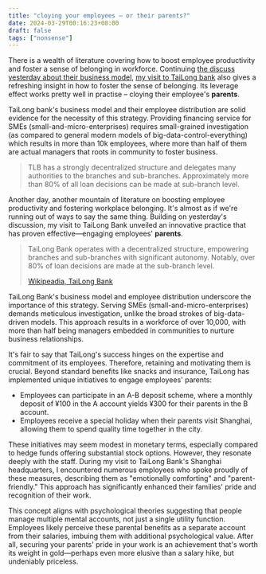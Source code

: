 ```yaml
---
title: "cloying your employees – or their parents?"
date: 2024-03-29T00:16:23+08:00
draft: false
tags: ["nonsense"]
---
```


There is a wealth of literature covering how to boost employee productivity and foster a sense of belonging in workforce. Continuing [the discuss yesterday about their business model](/posts/lending_money_to_small_business), [my visit to TaiLong bank](/posts/a_visit_to_tailong_bank) also gives a refreshing insight in how to foster the sense of belonging. Its leverage effect works pretty well in practise – cloying their employee's **parents**.

TaiLong bank's business model and their employee distribution are solid evidence for the necessity of this strategy. Providing financing service for SMEs (small-and-micro-enterprises) requires small-grained investigation (as compared to general modern models of big-data-control-everything) which results in more than 10k employees, where more than half of them are actual managers that roots in community to foster business. 

> TLB has a strongly decentralized structure and delegates many authorities to the branches and sub-branches. Approximately more than 80% of all loan decisions can be made at sub-branch level.

Another day, another mountain of literature on boosting employee productivity and fostering workplace belonging. It's almost as if we're running out of ways to say the same thing. Building on yesterday's discussion, my visit to TaiLong Bank unveiled an innovative practice that has proven effective—engaging employees' **parents**.

> TaiLong Bank operates with a decentralized structure, empowering branches and sub-branches with significant autonomy. Notably, over 80% of loan decisions are made at the sub-branch level.
>
> [Wikipeadia, TaiLong Bank](https://en.wikipedia.org/wiki/Zhejiang_Tailong_Commercial_Bank)

TaiLong Bank's business model and employee distribution underscore the importance of this strategy. Serving SMEs (small-and-micro-enterprises) demands meticulous investigation, unlike the broad strokes of big-data-driven models. This approach results in a workforce of over 10,000, with more than half being managers embedded in communities to nurture business relationships.

It's fair to say that TaiLong's success hinges on the expertise and commitment of its employees. Therefore, retaining and motivating them is crucial. Beyond standard benefits like snacks and insurance, TaiLong has implemented unique initiatives to engage employees' parents:

- Employees can participate in an A-B deposit scheme, where a monthly deposit of ¥100 in the A account yields ¥300 for their parents in the B account.
- Employees receive a special holiday when their parents visit Shanghai, allowing them to spend quality time together in the city.

These initiatives may seem modest in monetary terms, especially compared to hedge funds offering substantial stock options. However, they resonate deeply with the staff. During my visit to TaiLong Bank's Shanghai headquarters, I encountered numerous employees who spoke proudly of these measures, describing them as "emotionally comforting" and "parent-friendly." This approach has significantly enhanced their families' pride and recognition of their work.

This concept aligns with psychological theories suggesting that people manage multiple mental accounts, not just a single utility function. Employees likely perceive these parental benefits as a separate account from their salaries, imbuing them with additional psychological value. After all, securing your parents' pride in your work is an achievement that's worth its weight in gold—perhaps even more elusive than a salary hike, but undeniably priceless.
